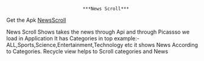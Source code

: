                                 ***News Scroll***

Get the Apk [NewsScroll](https://drive.google.com/file/d/1kJpgUJFtvdYESEvyG_1ROL0-XJcNa1Qf/view)
                                
News Scroll Shows takes the news through Api
and through Picassso we load in Application 
It has Categories in top example:- ALL,Sports,Science,Entertainment,Technology etc
it shows News According  to Categories.
Recycle view helps to Scroll categories and News  


